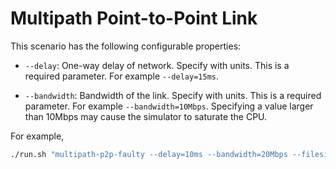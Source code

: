 # Multipath Point-to-Point Link

This scenario has the following configurable properties:

* `--delay`: One-way delay of network. Specify with units. This is a required
  parameter. For example `--delay=15ms`.

* `--bandwidth`: Bandwidth of the link. Specify with units. This is a required
  parameter. For example `--bandwidth=10Mbps`. Specifying a value larger than
  10Mbps may cause the simulator to saturate the CPU.

For example,
```bash
./run.sh "multipath-p2p-faulty --delay=10ms --bandwidth=20Mbps --filesize=1000000 --delay_balance=0.25 --bandwidth_balance=0.18"
```

